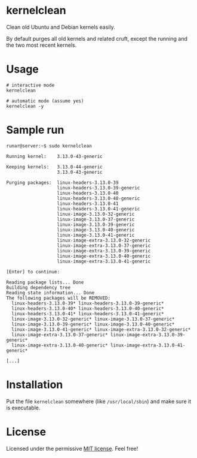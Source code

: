 # kernelclean

Clean old Ubuntu and Debian kernels easily.

By default purges all old kernels and related cruft, except the running and the two most recent kernels.

# Usage

```
# interactive mode
kernelclean

# automatic mode (assume yes)
kernelclean -y
```

# Sample run

```
runar@server:~$ sudo kernelclean

Running kernel:    3.13.0-43-generic 

Keeping kernels:   3.13.0-44-generic 
                   3.13.0-43-generic 

Purging packages:  linux-headers-3.13.0-39 
                   linux-headers-3.13.0-39-generic 
                   linux-headers-3.13.0-40 
                   linux-headers-3.13.0-40-generic 
                   linux-headers-3.13.0-41 
                   linux-headers-3.13.0-41-generic 
                   linux-image-3.13.0-32-generic 
                   linux-image-3.13.0-37-generic 
                   linux-image-3.13.0-39-generic 
                   linux-image-3.13.0-40-generic 
                   linux-image-3.13.0-41-generic 
                   linux-image-extra-3.13.0-32-generic 
                   linux-image-extra-3.13.0-37-generic 
                   linux-image-extra-3.13.0-39-generic 
                   linux-image-extra-3.13.0-40-generic 
                   linux-image-extra-3.13.0-41-generic 

[Enter] to continue: 

Reading package lists... Done
Building dependency tree       
Reading state information... Done
The following packages will be REMOVED:
  linux-headers-3.13.0-39* linux-headers-3.13.0-39-generic*
  linux-headers-3.13.0-40* linux-headers-3.13.0-40-generic*
  linux-headers-3.13.0-41* linux-headers-3.13.0-41-generic*
  linux-image-3.13.0-32-generic* linux-image-3.13.0-37-generic*
  linux-image-3.13.0-39-generic* linux-image-3.13.0-40-generic*
  linux-image-3.13.0-41-generic* linux-image-extra-3.13.0-32-generic*
  linux-image-extra-3.13.0-37-generic* linux-image-extra-3.13.0-39-generic*
  linux-image-extra-3.13.0-40-generic* linux-image-extra-3.13.0-41-generic*

[...]
```

# Installation

Put the file ```kernelclean``` somewhere (like ```/usr/local/sbin```) and make sure it is executable.

# License

Licensed under the permissive [MIT license](https://github.com/emning/kernelclean/blob/master/LICENSE). Feel free!

